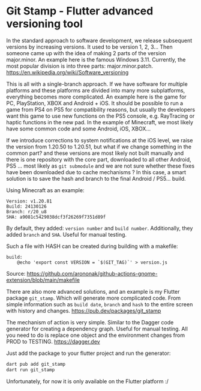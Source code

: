 # Git Stamp - Flutter advanced versioning tool

In the standard approach to software development, we release subsequent versions by increasing versions.
It used to be version 1, 2, 3... Then someone came up with the idea of ​​making 2 parts of the version major.minor.
An example here is the famous Windows 3.11.
Currently, the most popular division is into three parts: major.minor.patch.
https://en.wikipedia.org/wiki/Software_versioning

This is all with a single-branch approach.
If we have software for multiple platforms and these platforms are divided into many more subplatforms, everything becomes more complicated.
An example here is the game for PC, PlayStation, XBOX and Android + iOS.
It should be possible to run a game from PS4 on PS5 for compatibility reasons, but usually the developers want this game to use new functions on the PS5 console, e.g. RayTracing or haptic functions in the new pad.
In the example of Minecraft, we most likely have some common code and some Android, iOS, XBOX...

If we introduce corrections to system notifications at the iOS level, we raise the version from 1.20.50 to 1.20.51, but what if we change something in the common part? and these versions are most likely not built manually and there is one repository with the core part, downloaded to all other Android, PS5 ... most likely as ```git submodule``` and we are not sure whether these fixes have been downloaded due to cache mechanisms ?
In this case, a smart solution is to save the hash and branch to the final Android / PS5... build.

Using Minecraft as an example:
```
Version: v1.20.81
Build: 24130126
Branch: r/20_u8
SHA: a9081c5429038dcf3f26269f7351d89f
```

By default, they added: `version number` and `build number`. Additionally, they added `branch` and `SHA`. Useful for manual testing.

Such a file with HASH can be created during building with a makefile:
```
build:
	@echo 'export const VERSION = `$(GIT_TAG)`' > version.js
```

Source:
https://github.com/arononak/github-actions-gnome-extension/blob/main/makefile

There are also more advanced solutions, and an example is my Flutter package `git_stamp`.
Which will generate more complicated code.
From simple information such as `build date`, `branch` and `hash` to the entire screen with history and changes.
https://pub.dev/packages/git_stamp

The mechanism of action is very simple. Similar to the Dagger code generator for creating a dependency graph. Useful for manual testing. All you need to do is replace one object and the environment changes from PROD to TESTING.
https://dagger.dev

Just add the package to your flutter project and run the generator:
```dart
dart pub add git_stamp
dart run git_stamp
```

Unfortunately, for now it is only available on the Flutter platform :/
